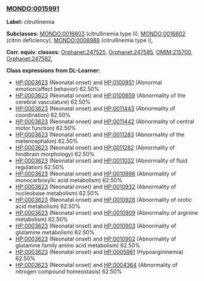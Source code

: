 
### [MONDO:0015991](http://purl.obolibrary.org/obo/MONDO_0015991)
**Label:** citrullinemia

**Subclasses:** [MONDO:0016603](http://purl.obolibrary.org/obo/MONDO_0016603) (citrullinemia type II), [MONDO:0016602](http://purl.obolibrary.org/obo/MONDO_0016602) (citrin deficiency), [MONDO:0008988](http://purl.obolibrary.org/obo/MONDO_0008988) (citrullinemia type i), 

**Corr. equiv. classes:** [Orphanet:247525](http://www.orpha.net/ORDO/Orphanet_247525), [Orphanet:247585](http://www.orpha.net/ORDO/Orphanet_247585), [OMIM:215700](http://purl.obolibrary.org/obo/OMIM_215700), [Orphanet:247582](http://www.orpha.net/ORDO/Orphanet_247582), 

**Class expressions from DL-Learner:**

- [HP:0003623](http://purl.obolibrary.org/obo/HP_0003623) (Neonatal onset) and [HP:0100851](http://purl.obolibrary.org/obo/HP_0100851) (Abnormal emotion/affect behavior) 62.50%
- [HP:0003623](http://purl.obolibrary.org/obo/HP_0003623) (Neonatal onset) and [HP:0100659](http://purl.obolibrary.org/obo/HP_0100659) (Abnormality of the cerebral vasculature) 62.50%
- [HP:0003623](http://purl.obolibrary.org/obo/HP_0003623) (Neonatal onset) and [HP:0011443](http://purl.obolibrary.org/obo/HP_0011443) (Abnormality of coordination) 62.50%
- [HP:0003623](http://purl.obolibrary.org/obo/HP_0003623) (Neonatal onset) and [HP:0011442](http://purl.obolibrary.org/obo/HP_0011442) (Abnormality of central motor function) 62.50%
- [HP:0003623](http://purl.obolibrary.org/obo/HP_0003623) (Neonatal onset) and [HP:0011283](http://purl.obolibrary.org/obo/HP_0011283) (Abnormality of the metencephalon) 62.50%
- [HP:0003623](http://purl.obolibrary.org/obo/HP_0003623) (Neonatal onset) and [HP:0011282](http://purl.obolibrary.org/obo/HP_0011282) (Abnormality of hindbrain morphology) 62.50%
- [HP:0003623](http://purl.obolibrary.org/obo/HP_0003623) (Neonatal onset) and [HP:0011032](http://purl.obolibrary.org/obo/HP_0011032) (Abnormality of fluid regulation) 62.50%
- [HP:0003623](http://purl.obolibrary.org/obo/HP_0003623) (Neonatal onset) and [HP:0010996](http://purl.obolibrary.org/obo/HP_0010996) (Abnormality of monocarboxylic acid metabolism) 62.50%
- [HP:0003623](http://purl.obolibrary.org/obo/HP_0003623) (Neonatal onset) and [HP:0010932](http://purl.obolibrary.org/obo/HP_0010932) (Abnormality of nucleobase metabolism) 62.50%
- [HP:0003623](http://purl.obolibrary.org/obo/HP_0003623) (Neonatal onset) and [HP:0010928](http://purl.obolibrary.org/obo/HP_0010928) (Abnormality of orotic acid metabolism) 62.50%
- [HP:0003623](http://purl.obolibrary.org/obo/HP_0003623) (Neonatal onset) and [HP:0010909](http://purl.obolibrary.org/obo/HP_0010909) (Abnormality of arginine metabolism) 62.50%
- [HP:0003623](http://purl.obolibrary.org/obo/HP_0003623) (Neonatal onset) and [HP:0010903](http://purl.obolibrary.org/obo/HP_0010903) (Abnormality of glutamine metabolism) 62.50%
- [HP:0003623](http://purl.obolibrary.org/obo/HP_0003623) (Neonatal onset) and [HP:0010902](http://purl.obolibrary.org/obo/HP_0010902) (Abnormality of glutamine family amino acid metabolism) 62.50%
- [HP:0003623](http://purl.obolibrary.org/obo/HP_0003623) (Neonatal onset) and [HP:0005961](http://purl.obolibrary.org/obo/HP_0005961) (Hypoargininemia) 62.50%
- [HP:0003623](http://purl.obolibrary.org/obo/HP_0003623) (Neonatal onset) and [HP:0004364](http://purl.obolibrary.org/obo/HP_0004364) (Abnormality of nitrogen compound homeostasis) 62.50%


